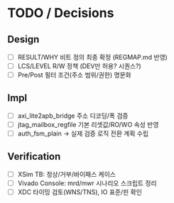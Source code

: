 # TODO / Decisions

## Design
- [ ] RESULT/WHY 비트 정의 최종 확정 (REGMAP.md 반영)
- [ ] LCS/LEVEL R/W 정책 (DEV만 허용? 시퀀스?)
- [ ] Pre/Post 필터 조건(주소 범위/권한) 명문화

## Impl
- [ ] axi_lite2apb_bridge 주소 디코딩/폭 검증
- [ ] jtag_mailbox_regfile 기본 리셋값/RO/WO 속성 반영
- [ ] auth_fsm_plain → 실제 검증 로직 전환 계획 수립

## Verification
- [ ] XSim TB: 정상/거부/바이패스 케이스
- [ ] Vivado Console: mrd/mwr 시나리오 스크립트 정리
- [ ] XDC 타이밍 검토(WNS/TNS), IO 표준/핀 확인
